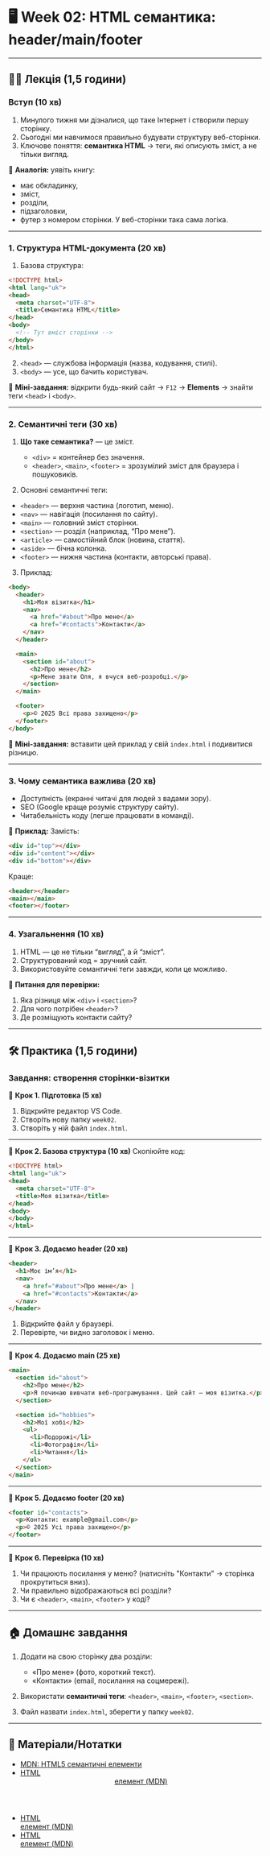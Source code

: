 # 🖥 Week 02: HTML семантика: header/main/footer

---

## 🧑‍🏫 Лекція (1,5 години)

### Вступ (10 хв)

1. Минулого тижня ми дізналися, що таке Інтернет і створили першу сторінку.
2. Сьогодні ми навчимося правильно будувати структуру веб-сторінки.
3. Ключове поняття: **семантика HTML** → теги, які описують зміст, а не тільки вигляд.

📌 **Аналогія:** уявіть книгу:

* має обкладинку,
* зміст,
* розділи,
* підзаголовки,
* футер з номером сторінки.
  У веб-сторінки така сама логіка.

---

### 1. Структура HTML-документа (20 хв)

1. Базова структура:

```html
<!DOCTYPE html>
<html lang="uk">
<head>
  <meta charset="UTF-8">
  <title>Семантика HTML</title>
</head>
<body>
  <!-- Тут вміст сторінки -->
</body>
</html>
```

2. `<head>` — службова інформація (назва, кодування, стилі).
3. `<body>` — усе, що бачить користувач.

📌 **Міні-завдання:** відкрити будь-який сайт → `F12` → **Elements** → знайти теги `<head>` і `<body>`.

---

### 2. Семантичні теги (30 хв)

1. **Що таке семантика?** — це зміст.

   * `<div>` = контейнер без значення.
   * `<header>`, `<main>`, `<footer>` = зрозумілий зміст для браузера і пошуковиків.

2. Основні семантичні теги:

* `<header>` — верхня частина (логотип, меню).
* `<nav>` — навігація (посилання по сайту).
* `<main>` — головний зміст сторінки.
* `<section>` — розділ (наприклад, “Про мене”).
* `<article>` — самостійний блок (новина, стаття).
* `<aside>` — бічна колонка.
* `<footer>` — нижня частина (контакти, авторські права).

3. Приклад:

```html
<body>
  <header>
    <h1>Моя візитка</h1>
    <nav>
      <a href="#about">Про мене</a>
      <a href="#contacts">Контакти</a>
    </nav>
  </header>

  <main>
    <section id="about">
      <h2>Про мене</h2>
      <p>Мене звати Оля, я вчуся веб-розробці.</p>
    </section>
  </main>

  <footer>
    <p>© 2025 Всі права захищено</p>
  </footer>
</body>
```

📌 **Міні-завдання:** вставити цей приклад у свій `index.html` і подивитися різницю.

---

### 3. Чому семантика важлива (20 хв)

* Доступність (екранні читачі для людей з вадами зору).
* SEO (Google краще розуміє структуру сайту).
* Читабельність коду (легше працювати в команді).

📌 **Приклад:**
Замість:

```html
<div id="top"></div>
<div id="content"></div>
<div id="bottom"></div>
```

Краще:

```html
<header></header>
<main></main>
<footer></footer>
```

---

### 4. Узагальнення (10 хв)

1. HTML — це не тільки “вигляд”, а й “зміст”.
2. Структурований код = зручний сайт.
3. Використовуйте семантичні теги завжди, коли це можливо.

📌 **Питання для перевірки:**

1. Яка різниця між `<div>` і `<section>`?
2. Для чого потрібен `<header>`?
3. Де розміщують контакти сайту?

---

## 🛠 Практика (1,5 години)

### Завдання: створення сторінки-візитки

📌 **Крок 1. Підготовка (5 хв)**

1. Відкрийте редактор VS Code.
2. Створіть нову папку `week02`.
3. Створіть у ній файл `index.html`.

---

📌 **Крок 2. Базова структура (10 хв)**
Скопіюйте код:

```html
<!DOCTYPE html>
<html lang="uk">
<head>
  <meta charset="UTF-8">
  <title>Моя візитка</title>
</head>
<body>
</body>
</html>
```

---

📌 **Крок 3. Додаємо header (20 хв)**

```html
<header>
  <h1>Моє ім’я</h1>
  <nav>
    <a href="#about">Про мене</a> |
    <a href="#contacts">Контакти</a>
  </nav>
</header>
```

1. Відкрийте файл у браузері.
2. Перевірте, чи видно заголовок і меню.

---

📌 **Крок 4. Додаємо main (25 хв)**

```html
<main>
  <section id="about">
    <h2>Про мене</h2>
    <p>Я починаю вивчати веб-програмування. Цей сайт — моя візитка.</p>
  </section>

  <section id="hobbies">
    <h2>Мої хобі</h2>
    <ul>
      <li>Подорожі</li>
      <li>Фотографія</li>
      <li>Читання</li>
    </ul>
  </section>
</main>
```

---

📌 **Крок 5. Додаємо footer (20 хв)**

```html
<footer id="contacts">
  <p>Контакти: example@gmail.com</p>
  <p>© 2025 Усі права захищено</p>
</footer>
```

---

📌 **Крок 6. Перевірка (10 хв)**

1. Чи працюють посилання у меню? (натисніть "Контакти" → сторінка прокрутиться вниз).
2. Чи правильно відображаються всі розділи?
3. Чи є `<header>`, `<main>`, `<footer>` у коді?

---

## 🏠 Домашнє завдання

1. Додати на свою сторінку два розділи:

   * «Про мене» (фото, короткий текст).
   * «Контакти» (email, посилання на соцмережі).
2. Використати **семантичні теги**: `<header>`, `<main>`, `<footer>`, `<section>`.
3. Файл назвати `index.html`, зберегти у папку `week02`.

---

## 📎 Матеріали/Нотатки

* [MDN: HTML5 семантичні елементи](https://developer.mozilla.org/uk/docs/Glossary/Semantics#%D0%A1%D0%B5%D0%BC%D0%B0%D0%BD%D1%82%D0%B8%D1%87%D0%BD%D1%96_%D0%B5%D0%BB%D0%B5%D0%BC%D0%B5%D0%BD%D1%82%D0%B8)
* [HTML <header> елемент (MDN)](https://developer.mozilla.org/en-US/docs/Web/HTML/Element/header)
* [HTML <main> елемент (MDN)](https://developer.mozilla.org/en-US/docs/Web/HTML/Element/main)
* [HTML <footer> елемент (MDN)](https://developer.mozilla.org/en-US/docs/Web/HTML/Element/footer)